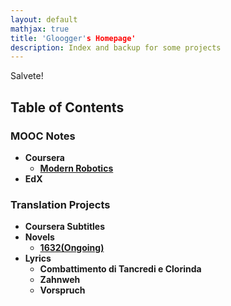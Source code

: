```yaml
---
layout: default
mathjax: true
title: 'Gloogger's Homepage'
description: Index and backup for some projects
---
```

Salvete!


## **Table of Contents**

### MOOC Notes
* **Coursera**
  * [**Modern Robotics**](https://gloogger.github.io/Modern_Robotics_Notes/)
* **EdX**


### Translation Projects
* **Coursera Subtitles**
* **Novels**
  * [**1632(Ongoing)**](https://paratranz.cn/projects/309)
* **Lyrics**
  * **Combattimento di Tancredi e Clorinda**
  * **Zahnweh**
  * **Vorspruch**




